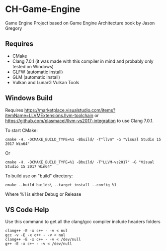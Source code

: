 # CH-Game-Engine

Game Engine Project based on Game Engine Architecture book by Jason Gregory

## Requires

* CMake
* Clang 7.0.1 (it was made with this compiler in mind and probably only tested on Windows)
* GLFW (automatic install)
* GLM (automatic install)
* Vulkan and LunarG Vulkan Tools

## Windows Build

Requires <https://marketplace.visualstudio.com/items?itemName=LLVMExtensions.llvm-toolchain> or <https://github.com/plasmacel/llvm-vs2017-integration> to use Clang 7.0.1.

To start CMake:

```Batchfile
cmake -H. -DCMAKE_BUILD_TYPE=%1 -Bbuild/ -T"llvm" -G "Visual Studio 15 2017 Win64"
```

Or

```Batchfile
cmake -H. -DCMAKE_BUILD_TYPE=%1 -Bbuild/ -T"LLVM-vs2017" -G "Visual Studio 15 2017 Win64"
```

To build use on "build" directory:

```Batchfile
cmake --build builds\ --target install --config %1
```

Where %1 is either Debug or Release

## VS Code Help

Use this command to get all the clang/gcc compiler include headers folders

```Batchfile
clang++ -E -x c++ - -v < nul
gcc -v -E -x c++ - -v < nul
clang++ -E -x c++ - -v < /dev/null
g++ -E -x c++ - -v < /dev/null
```
